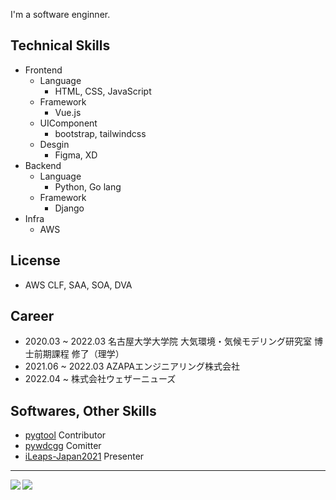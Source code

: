I'm a software enginner.

## Technical Skills
- Frontend
  - Language
    - HTML, CSS, JavaScript
  - Framework
    - Vue.js
  - UIComponent
    - bootstrap, tailwindcss
  - Desgin
     - Figma, XD
- Backend
  - Language
    - Python, Go lang
  - Framework
    - Django
- Infra
  - AWS

## License
- AWS CLF, SAA, SOA, DVA

## Career
- 2020.03 ~ 2022.03 名古屋大学大学院 大気環境・気候モデリング研究室 博士前期課程 修了（理学）
- 2021.06 ~ 2022.03 AZAPAエンジニアリング株式会社
- 2022.04 ~        株式会社ウェザーニューズ


## Softwares, Other Skills
- [pygtool](https://github.com/earth06/pygtool3) Contributor
- [pywdcgg](https://github.com/A-nkt/pywdcgg) Comitter
- [iLeaps-Japan2021](http://ileaps-japan.org/activities.html) Presenter

---

<!--p>
  <a href="https://twitter.com/To_Ankt" target="_blank">
    <img alt="Twitter: SyodoB" src="https://img.shields.io/twitter/follow/To_Ankt.svg?style=social" />
  </a>
  <a href="https://twitter.com/dsduoa31" target="_blank">
    <img alt="Twitter: SyodoB" src="https://img.shields.io/twitter/follow/dsduoa31.svg?style=social" />
  </a>
</p-->

<a href="https://github.com/anuraghazra/github-readme-stats">
  <img align="left" src="https://github-readme-stats.vercel.app/api?username=A-nkt&show_icons=true&theme=cobalt" />
</a>
<a href="https://github.com/anuraghazra/github-readme-stats">
  <img align="left" src="https://github-readme-stats.vercel.app/api/top-langs/?username=A-nkt&theme=cobalt" />
</a>
